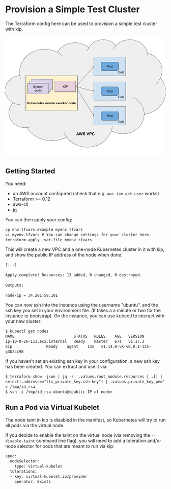 # Provision a Simple Test Cluster

The Terraform config here can be used to provision a simple test cluster with kip.

![VPC with KIP](kip_tf_dev_env.png "VPC with KIP")

## Getting Started

You need:
* an AWS account configured (check that e.g. `aws iam get-user` works)
* Terraform >= 0.12
* aws-cli
* jq

You can then apply your config:

    cp env.tfvars.example myenv.tfvars
    vi myenv.tfvars # You can change settings for your cluster here.
    terraform apply -var-file myenv.tfvars

This will create a new VPC and a one-node Kubernetes cluster in it with kip, and show the public IP address of the node when done:

    [...]

    Apply complete! Resources: 13 added, 0 changed, 0 destroyed.

    Outputs:

    node-ip = 34.201.59.101

You can now ssh into the instance using the username "ubuntu", and the ssh key you set in your environment file. (It takes a a minute or two for the instance to bootstrap). On the instance, you can use kubectl to interact with your new cluster:

    $ kubectl get nodes
    NAME                          STATUS   ROLES    AGE   VERSION
    ip-10-0-26-113.ec2.internal   Ready    master   67s   v1.17.3
    kip               Ready    agent    13s   v1.14.0-vk-v0.0.1-125-g3b2cc98

If you haven't set an existing ssh key in your configuration, a new ssh key has been created. You can extract and use it via:

    $ terraform show -json | jq -r '.values.root_module.resources | .[] | select(.address=="tls_private_key.ssh-key") | .values.private_key_pem' > /tmp/id_rsa
    $ ssh -i /tmp/id_rsa ubuntu@<public IP of node>

## Run a Pod via Virtual Kubelet

The node taint in kip is disabled in the manifest, so Kubernetes will try to run all pods via the virtual node.

If you decide to enable the taint on the virtual node (via removing the `--disable-taint` command line flag), you will need to add a toleration and/or node selector for pods that are meant to run via kip:

    spec:
      nodeSelector:
        type: virtual-kubelet
      tolerations:
      - key: virtual-kubelet.io/provider
        operator: Exists
